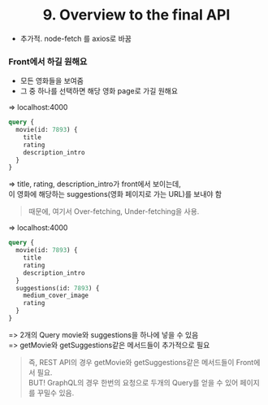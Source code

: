 <h1 align="center">
<strong>9. Overview to the final API</strong><br>
</h1>

- 추가적.
  node-fetch 를 axios로 바꿈

<h3>
<strong> Front에서 하길 원해요</strong><br>
</h3>

- 모든 영화들을 보여줌
- 그 중 하나를 선택하면 해당 영화 page로 가길 원해요

=> localhost:4000

```graphql
query {
  movie(id: 7893) {
    title
    rating
    description_intro
  }
}
```

=> title, rating, description_intro가 front에서 보이는데,<br>
이 영화에 해당하는 suggestions(영화 페이지로 가는 URL)를 보내야 함

> 때문에, 여기서 Over-fetching, Under-fetching을 사용.

=> localhost:4000

```graphql
query {
  movie(id: 7893) {
    title
    rating
    description_intro
  }
  suggestions(id: 7893) {
    medium_cover_image
    rating
  }
}
```

=> 2개의 Query movie와 suggestions을 하나에 넣을 수 있음<br>
=> getMovie와 getSuggestions같은 메서드들이 추가적으로 필요

> 즉, REST API의 경우 getMovie와 getSuggestions같은 메서드들이 Front에서 필요.<br>
> BUT! GraphQL의 경우 한번의 요청으로 두개의 Query를 얻을 수 있어 페이지를 꾸밀수 있음.
